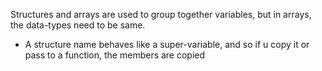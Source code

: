Structures and arrays are used to group together variables, but in arrays, the data-types need to be same.
- A structure name behaves like a super-variable, and so if u copy it or pass to a function, the members are copied
